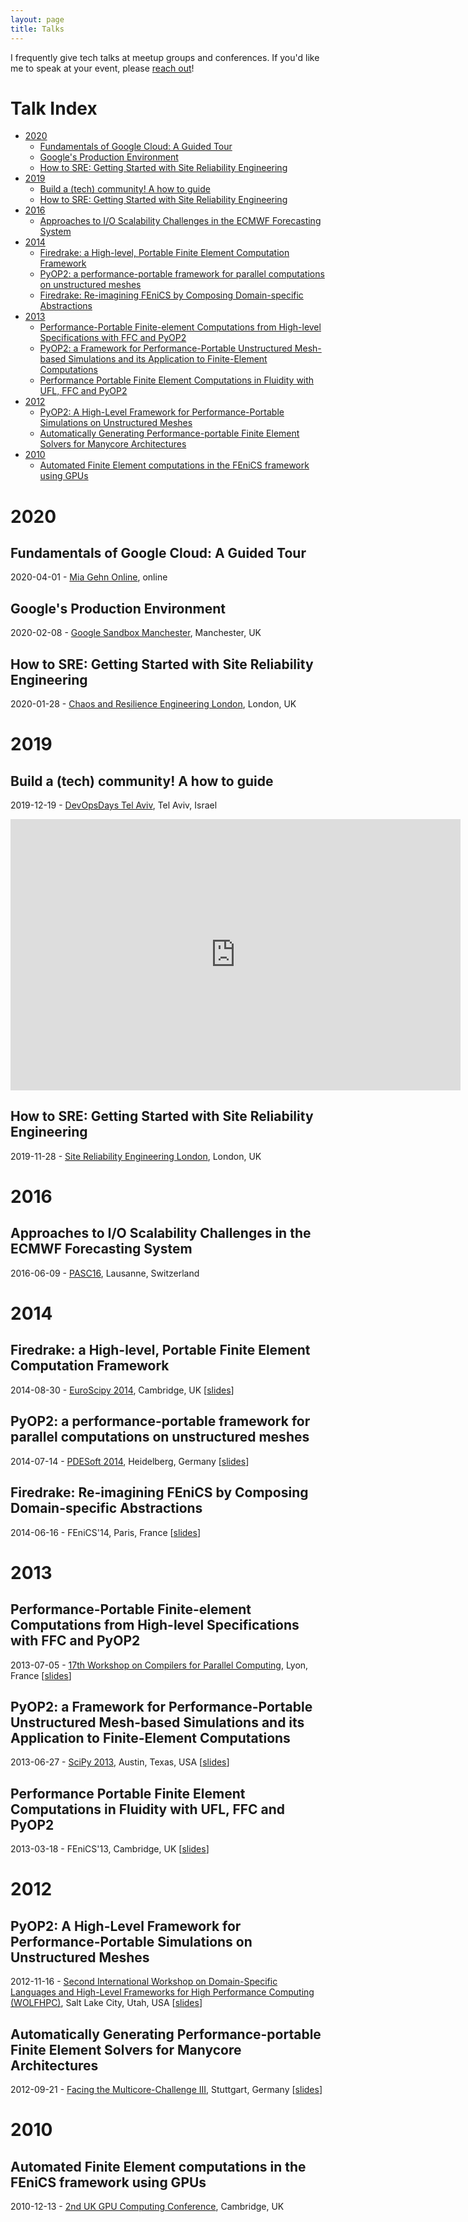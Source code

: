 ```yaml
---
layout: page
title: Talks
---
```


I frequently give tech talks at meetup groups and conferences. If you'd like me
to speak at your event, please [reach out](https://twitter.com/frathgeber)!

Talk Index
==========

   * [2020](#2020)
      * [Fundamentals of Google Cloud: A Guided Tour](#fundamentals-of-google-cloud-a-guided-tour)
      * [Google's Production Environment](#googles-production-environment)
      * [How to SRE: Getting Started with Site Reliability Engineering](#how-to-sre-getting-started-with-site-reliability-engineering)
   * [2019](#2019)
      * [Build a (tech) community! A how to guide](#build-a-tech-community-a-how-to-guide)
      * [How to SRE: Getting Started with Site Reliability Engineering](#how-to-sre-getting-started-with-site-reliability-engineering-1)
   * [2016](#2016)
      * [Approaches to I/O Scalability Challenges in the ECMWF Forecasting System](#approaches-to-io-scalability-challenges-in-the-ecmwf-forecasting-system)
   * [2014](#2014)
      * [Firedrake: a High-level, Portable Finite Element Computation Framework](#firedrake-a-high-level-portable-finite-element-computation-framework)
      * [PyOP2: a performance-portable framework for parallel computations on unstructured meshes](#pyop2-a-performance-portable-framework-for-parallel-computations-on-unstructured-meshes)
      * [Firedrake: Re-imagining FEniCS by Composing Domain-specific Abstractions](#firedrake-re-imagining-fenics-by-composing-domain-specific-abstractions)
   * [2013](#2013)
      * [Performance-Portable Finite-element Computations from High-level Specifications with FFC and PyOP2](#performance-portable-finite-element-computations-from-high-level-specifications-with-ffc-and-pyop2)
      * [PyOP2: a Framework for Performance-Portable Unstructured Mesh-based Simulations and its Application to Finite-Element Computations](#pyop2-a-framework-for-performance-portable-unstructured-mesh-based-simulations-and-its-application-to-finite-element-computations)
      * [Performance Portable Finite Element Computations in Fluidity with UFL, FFC and PyOP2](#performance-portable-finite-element-computations-in-fluidity-with-ufl-ffc-and-pyop2)
   * [2012](#2012)
      * [PyOP2: A High-Level Framework for Performance-Portable Simulations on Unstructured Meshes](#pyop2-a-high-level-framework-for-performance-portable-simulations-on-unstructured-meshes)
      * [Automatically Generating Performance-portable Finite Element Solvers for Manycore Architectures](#automatically-generating-performance-portable-finite-element-solvers-for-manycore-architectures)
   * [2010](#2010)
      * [Automated Finite Element computations in the FEniCS framework using GPUs](#automated-finite-element-computations-in-the-fenics-framework-using-gpus)

# 2020

## Fundamentals of Google Cloud: A Guided Tour
2020-04-01 - [Mia Gehn Online](https://miagehn.online/), online
<script async class="speakerdeck-embed" data-id="b93d6364e356454e9e88867cc5316df1" data-ratio="1.77777777777778" src="//speakerdeck.com/assets/embed.js"></script>

## Google's Production Environment
2020-02-08 - [Google Sandbox Manchester](https://events.withgoogle.com/sandbox-manchester-united-kingdom), Manchester, UK
<script async class="speakerdeck-embed" data-id="17022127ba0045ffa1b8f3f46d1dc199" data-ratio="1.77777777777778" src="//speakerdeck.com/assets/embed.js"></script>

## How to SRE: Getting Started with Site Reliability Engineering
2020-01-28 - [Chaos and Resilience Engineering London](https://www.meetup.com/London-Chaos-Engineering-Community/events/266750618/), London, UK
<script async class="speakerdeck-embed" data-id="5900e9fecc974b87afdddb55a7c7e4e5" data-ratio="1.77777777777778" src="//speakerdeck.com/assets/embed.js"></script>

# 2019

## Build a (tech) community! A how to guide
2019-12-19 - [DevOpsDays Tel Aviv](https://devopsdaystlv.com), Tel Aviv, Israel
<iframe src="https://docs.google.com/presentation/d/e/2PACX-1vTS1bM0ZEZbXZzj7g7el2ygr9XiNQimtL4u0iOn9J9UNszA6HEJxVJqSUNBQhVHNieo_L6OyXl_ohaL/embed?start=false&loop=false&delayms=3000" frameborder="0" width="720" height="434" allowfullscreen="true" mozallowfullscreen="true" webkitallowfullscreen="true"></iframe>

## How to SRE: Getting Started with Site Reliability Engineering
2019-11-28 - [Site Reliability Engineering London](https://www.meetup.com/London-SRE-Group/events/265398217/), London, UK
<script async class="speakerdeck-embed" data-id="5900e9fecc974b87afdddb55a7c7e4e5" data-ratio="1.77777777777778" src="//speakerdeck.com/assets/embed.js"></script>

# 2016

## Approaches to I/O Scalability Challenges in the ECMWF Forecasting System
2016-06-09 - [PASC16](https://pasc16.pasc-conference.org/program/program/), Lausanne, Switzerland

# 2014

## Firedrake: a High-level, Portable Finite Element Computation Framework
2014-08-30 - [EuroScipy 2014](https://www.euroscipy.org/2014/schedule/presentation/15/), Cambridge, UK
[[slides](https://kynan.github.io/EuroSciPy2014/)]

## PyOP2: a performance-portable framework for parallel computations on unstructured meshes
2014-07-14 - [PDESoft 2014](http://pdesoft.uni-hd.de/), Heidelberg, Germany
[[slides](https://kynan.github.io/pdesoft2014/)]

## Firedrake: Re-imagining FEniCS by Composing Domain-specific Abstractions
2014-06-16 - FEniCS'14, Paris, France
[[slides](https://kynan.github.io/fenics14/)]

# 2013

## Performance-Portable Finite-element Computations from High-level Specifications with FFC and PyOP2
2013-07-05 - [17th Workshop on Compilers for Parallel Computing](http://labexcompilation.ens-lyon.fr/cpc2013/), Lyon, France
[[slides](https://kynan.github.io/CPC2013/)]

## PyOP2: a Framework for Performance-Portable Unstructured Mesh-based Simulations and its Application to Finite-Element Computations
2013-06-27 - [SciPy 2013](http://conference.scipy.org/scipy2013/), Austin, Texas, USA
[[slides](https://kynan.github.io/SciPy2013/)]

## Performance Portable Finite Element Computations in Fluidity with UFL, FFC and PyOP2
2013-03-18 - FEniCS'13, Cambridge, UK
[[slides](https://kynan.github.io/fenics13/)]

# 2012

## PyOP2: A High-Level Framework for Performance-Portable Simulations on Unstructured Meshes
2012-11-16 - [Second International Workshop on Domain-Specific Languages and High-Level Frameworks for High Performance Computing (WOLFHPC)](https://hpc.pnl.gov//conf/wolfhpc/2012/), Salt Lake City, Utah, USA
[[slides](https://kynan.github.io/wolfhpc2012/)]

## Automatically Generating Performance-portable Finite Element Solvers for Manycore Architectures
2012-09-21 - [Facing the Multicore-Challenge III](https://link.springer.com/book/10.1007/978-3-642-35893-7), Stuttgart, Germany
[[slides](https://kynan.github.io/multicore-challenge-iii/)]

# 2010

## Automated Finite Element computations in the FEniCS framework using GPUs
2010-12-13 - [2nd UK GPU Computing Conference](https://www.khronos.org/events/2nd-uk-gpu-computing-conference), Cambridge, UK